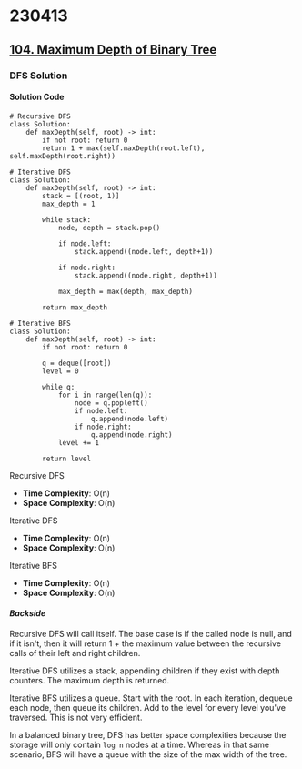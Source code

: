 # 230413

## [104. Maximum Depth of Binary Tree](https://leetcode.com/problems/maximum-depth-of-binary-tree/)
### DFS Solution
#### Solution Code
```
# Recursive DFS
class Solution:
    def maxDepth(self, root) -> int:
        if not root: return 0
        return 1 + max(self.maxDepth(root.left), self.maxDepth(root.right))

# Iterative DFS
class Solution:
    def maxDepth(self, root) -> int:
        stack = [(root, 1)]
        max_depth = 1

        while stack:
            node, depth = stack.pop()

            if node.left:
                stack.append((node.left, depth+1))

            if node.right:
                stack.append((node.right, depth+1))

            max_depth = max(depth, max_depth)

        return max_depth

# Iterative BFS
class Solution:
    def maxDepth(self, root) -> int:
        if not root: return 0

        q = deque([root])
        level = 0

        while q:
            for i in range(len(q)):
                node = q.popleft()
                if node.left:
                    q.append(node.left)
                if node.right:
                    q.append(node.right)
            level += 1

        return level

```
Recursive DFS
- __Time Complexity__: O(n)
- __Space Complexity__: O(n)

Iterative DFS
- __Time Complexity__: O(n)
- __Space Complexity__: O(n)

Iterative BFS
- __Time Complexity__: O(n)
- __Space Complexity__: O(n)

#### _Backside_
Recursive DFS will call itself. The base case is if the called node is null, and if it isn't, then it will return 1 + the maximum value between the recursive calls of their left and right children.

Iterative DFS utilizes a stack, appending children if they exist with depth counters. The maximum depth is returned.

Iterative BFS utilizes a queue. Start with the root. In each iteration, dequeue each node, then queue its children. Add to the level for every level you've traversed. This is not very efficient.

In a balanced binary tree, DFS has better space complexities because the storage will only contain `log n` nodes at a time. Whereas in that same scenario, BFS will have a queue with the size of the max width of the tree. 

